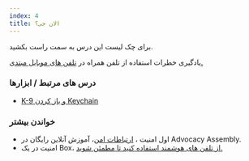 ```yaml
---
index: 4
title: الان جی؟
---
```

برای چک لیست این درس به سمت راست بکشید.

یادگیری خطرات استفاده از تلفن همراه در [تلفن های موبایل مبتدی.](umbrella://communications/mobile-phones/beginner) 

### درس های مرتبط / ابزارها

*   [K-9 و باز کردن Keychain](umbrella://tools/encryption/s_k9-apg.md)

### خواندن بیشتر

*   اول امنیت ، [ارتباطات امن](https://advocacyassembly.org/en/courses/33/#/chapter/1/lesson/1)، آموزش آنلاین رایگان در  Advocacy Assembly.
*   امنیت در یک Box، [از تلفن های هوشمند استفاده کنید تا مطمئن شوید.](https://securityinabox.org/en/guide/smartphones)